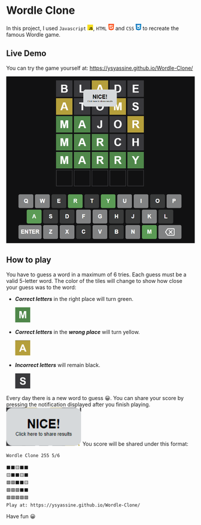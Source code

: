 # Wordle Clone

In this project, I used `Javascript` <img src="./images/js.png" alt="javascript icon" width="15"/>, `HTML` <img src="./images/html.png" alt="HTML icon" width="15"/> and `CSS` <img src="./images/css.png" alt="CSS icon" width="15"/> to recreate the famous Wordle game.

## Live Demo

You can try the game yourself at:
https://ysyassine.github.io/Wordle-Clone/

![Demo Image](./images/demo.png)

## How to play

You have to guess a word in a maximum of 6 tries. Each guess must be a valid 5-letter word. The color of the tiles will change to show how close your guess was to the word:

- **_Correct letters_** in the right place will turn green.

  <img src="./images/correct.png" alt="correct letter" width="40"/>

- **_Correct letters_** in the **_wrong place_** will turn yellow.

  <img src="./images/halfcorrect.png" alt="half correct letter" width="40"/>

- **_Incorrect letters_** will remain black.

  <img src="./images/wrong.png" alt="wrong letter" width="40"/>

Every day there is a new word to guess 😀. You can share your score by pressing the notification displayed after you finish playing.
<img src="./images/share.png" alt="notification" width="200"/>
You score will be shared under this format:

    Wordle Clone 255 5/6

    ⬛⬛🟨⬛⬛
    🟨⬛⬛🟨⬛
    🟩🟩⬛⬛🟨
    🟩🟩🟩⬛⬛
    🟩🟩🟩🟩🟩
    Play at: https://ysyassine.github.io/Wordle-Clone/

Have fun 😀
